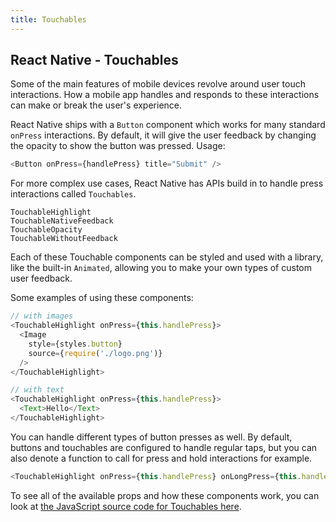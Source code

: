 ```yaml
---
title: Touchables
---
```

## React Native - Touchables

Some of the main features of mobile devices revolve around user touch interactions. How a mobile app handles and responds to these interactions can make or break the user's experience.

React Native ships with a `Button` component which works for many standard `onPress` interactions. By default, it will give the user feedback by changing the opacity to show the button was pressed. Usage:

```js
<Button onPress={handlePress} title="Submit" />
```

For more complex use cases, React Native has APIs build in to handle press interactions called `Touchables`.

```
TouchableHighlight
TouchableNativeFeedback
TouchableOpacity
TouchableWithoutFeedback
```

Each of these Touchable components can be styled and used with a library, like the built-in `Animated`, allowing you to make your own types of custom user feedback.

Some examples of using these components:

```js
// with images
<TouchableHighlight onPress={this.handlePress}>
  <Image
    style={styles.button}
    source={require('./logo.png')}
  />
</TouchableHighlight>

// with text
<TouchableHighlight onPress={this.handlePress}>
  <Text>Hello</Text>
</TouchableHighlight>
```

You can handle different types of button presses as well. By default, buttons and touchables are configured to handle regular taps, but you can also denote a function to call for press and hold interactions for example.

```js
<TouchableHighlight onPress={this.handlePress} onLongPress={this.handleLongPress}>
```

To see all of the available props and how these components work, you can look at [the JavaScript source code for Touchables here](https://github.com/facebook/react-native/tree/master/Libraries/Components/Touchable).

